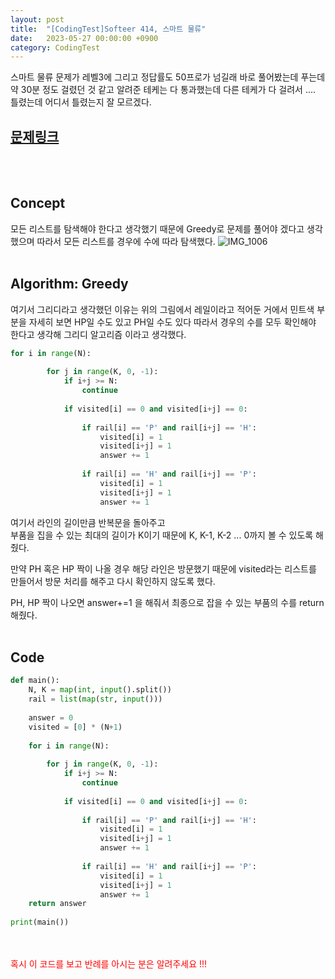 ```yaml
---
layout: post
title:  "[CodingTest]Softeer 414, 스마트 물류" 
date:   2023-05-27 00:00:00 +0900
category: CodingTest
---
```



스마트 물류 문제가 레벨3에 그리고 정답률도 50프로가 넘길래 바로 풀어봤는데 푸는데 약 30분 정도 걸렸던 것 같고 알려준 테케는 다 통과했는데 
다른 테케가 다 걸려서 .... 틀렸는데 어디서 틀렸는지 잘 모르겠다. 

## [문제링크](https://softeer.ai/practice/info.do?idx=1&eid=414)


<br>
<br>

## Concept
모든 리스트를 탐색해야 한다고 생각했기 때문에 Greedy로 문제를 풀어야 겠다고 생각했으며 따라서 모든 리스트를 경우에 수에 따라 탐색했다. 
![IMG_1006](https://github.com/Sunjung-Dev/sunjung-dev.github.io/assets/76513889/16914625-409e-407a-9a46-13539ec97fcb)
<br>
<br>

## Algorithm: Greedy 
여기서 그리디라고 생각했던 이유는 위의 그림에서 레일이라고 적어둔 거에서 민트색 부분을 자세히 보면 HP일 수도 있고 PH일 수도 있다 따라서 경우의 수를 모두 확인해야 한다고 생각해 그리디 알고리즘 이라고 생각했다. 


```py
for i in range(N):
 
        for j in range(K, 0, -1):
            if i+j >= N:
                continue
 
            if visited[i] == 0 and visited[i+j] == 0:
 
                if rail[i] == 'P' and rail[i+j] == 'H':
                    visited[i] = 1
                    visited[i+j] = 1
                    answer += 1
 
                if rail[i] == 'H' and rail[i+j] == 'P':
                    visited[i] = 1
                    visited[i+j] = 1
                    answer += 1
```
여기서 라인의 길이만큼 반복문을 돌아주고 <br>
부품을 집을 수 있는 최대의 길이가 K이기 때문에 K, K-1, K-2 ... 0까지 볼 수 있도록 해줬다. 

만약 PH 혹은 HP 짝이 나올 경우 해당 라인은 방문했기 때문에 visited라는 리스트를 만들어서 방문 처리를 해주고 다시 확인하지 않도록 했다. 

PH, HP 짝이 나오면 answer+=1 을 해줘서 최종으로 잡을 수 있는 부품의 수를 return 해줬다. 
<br>
<br>


## Code

```py
def main():
    N, K = map(int, input().split())
    rail = list(map(str, input()))
 
    answer = 0
    visited = [0] * (N+1)
 
    for i in range(N):
 
        for j in range(K, 0, -1):
            if i+j >= N:
                continue
 
            if visited[i] == 0 and visited[i+j] == 0:
 
                if rail[i] == 'P' and rail[i+j] == 'H':
                    visited[i] = 1
                    visited[i+j] = 1
                    answer += 1
 
                if rail[i] == 'H' and rail[i+j] == 'P':
                    visited[i] = 1
                    visited[i+j] = 1
                    answer += 1
    return answer
 
print(main())
```

<br>
<br>
<span style='color:red'>혹시 이 코드를 보고 반례를 아시는 분은 알려주세요 !!! </span>
